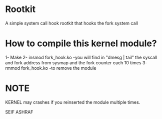 # Rootkit
A simple system call hook rootkit that hooks the fork system call
  
# How to compile this kernel module?
1- Make
2- insmod fork_hook.ko
	-you will find in "dmesg | tail" the syscall and fork address from sysmap and the fork counter each 10 times
3- rmmod fork_hook.ko
	-to remove the module 


# NOTE 
KERNEL may crashes if you reinserted the module multiple times.

SEIF ASHRAF
